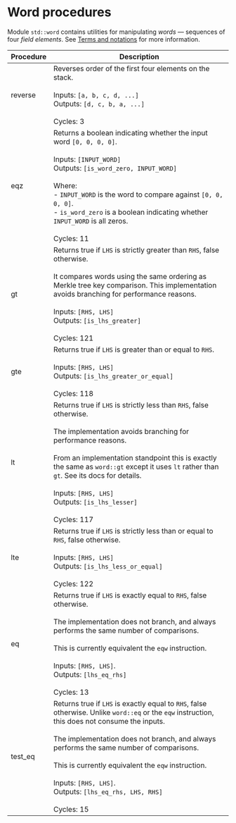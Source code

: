 # Word procedures

Module `std::word` contains utilities for manipulating *words* &mdash; sequences of four *field elements*.
See [Terms and notations](./main.md#Terms-and-notations) for more information.

| Procedure      | Description   |
| -------------- | ------------- |
| reverse        | Reverses order of the first four elements on the stack.<br /><br />Inputs: `[a, b, c, d, ...]`<br />Outputs: `[d, c, b, a, ...]`<br /><br />Cycles: 3|
| eqz            | Returns a boolean indicating whether the input word `[0, 0, 0, 0]`.<br /><br />Inputs: `[INPUT_WORD]`<br />Outputs: `[is_word_zero, INPUT_WORD]`<br /><br />Where:<br />- `INPUT_WORD` is the word to compare against `[0, 0, 0, 0]`.<br />- `is_word_zero` is a boolean indicating whether `INPUT_WORD` is all zeros.<br /><br />Cycles: 11|
| gt             | Returns true if `LHS` is strictly greater than `RHS`, false otherwise.<br /><br />It compares words using the same ordering as Merkle tree key comparison. This implementation avoids branching for performance reasons.<br /><br />Inputs: `[RHS, LHS]`<br />Outputs: `[is_lhs_greater]`<br /><br />Cycles: 121 |
| gte            | Returns true if `LHS` is greater than or equal to `RHS`.<br /><br />Inputs: `[RHS, LHS]`<br />Outputs: `[is_lhs_greater_or_equal]`<br /><br />Cycles: 118 |
| lt             | Returns true if `LHS` is strictly less than `RHS`, false otherwise.<br /><br />The implementation avoids branching for performance reasons.<br /><br />From an implementation standpoint this is exactly the same as `word::gt` except it uses `lt` rather than `gt`. See its docs for details.<br /><br />Inputs: `[RHS, LHS]`<br />Outputs: `[is_lhs_lesser]`<br /><br />Cycles: 117 |
| lte            | Returns true if `LHS` is strictly less than or equal to `RHS`, false otherwise.<br /><br />Inputs: `[RHS, LHS]`<br />Outputs: `[is_lhs_less_or_equal]`<br /><br />Cycles: 122 |
| eq             | Returns true if `LHS` is exactly equal to `RHS`, false otherwise.<br /><br />The implementation does not branch, and always performs the same number of comparisons.<br /><br />This is currently equivalent the `eqw` instruction.<br /><br />Inputs: `[RHS, LHS]`.<br />Outputs: `[lhs_eq_rhs]`<br /><br />Cycles: 13 |
| test\_eq        | Returns true if `LHS` is exactly equal to `RHS`, false otherwise. Unlike `word::eq` or the `eqw` instruction, this does not consume the inputs.<br /><br />The implementation does not branch, and always performs the same number of comparisons.<br /><br />This is currently equivalent the `eqw` instruction.<br /><br />Inputs: `[RHS, LHS]`.<br />Outputs: `[lhs_eq_rhs, LHS, RHS]`<br /><br />Cycles: 15 |
